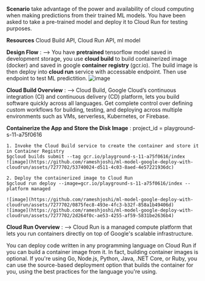 **Scenario**
take advantage of the power and availability of cloud computing when making predictions from their trained ML models. You have been asked to take a pre-trained model and deploy it to Cloud Run for testing purposes.

**Resources**
Cloud Build API, Cloud Run API, ml model

**Design Flow** :  --> 
You have **pretrained** tensorflow model saved in development storage, you use **cloud build** to build containerized image (docker) and saved in google **container registry** (gcr.io). The build image is then deploy into **cloud run** service with accessable endpoint. Then use endpoint to test ML predictition.
![image](https://github.com/rameshjoshi/ml-model-google-deploy-with-cloudrun/assets/7277702/206d987a-a033-4df5-bfc4-f629dcc7a3a7)




**Cloud Build Overview** : -->
Cloud Build, Google Cloud’s continuous integration (CI) and continuous delivery (CD) platform, lets you build software quickly across all languages. Get complete control over defining custom workflows for building, testing, and deploying across multiple environments such as VMs, serverless, Kubernetes, or Firebase.

**Containerize the App and Store the Disk Image** : 
    project_id = playground-s-11-a75f0616
    
    1. Invoke the Cloud Build service to create the container and store it in Container Registry
    $gcloud builds submit --tag gcr.io/playground-s-11-a75f0616/index
    ![image](https://github.com/rameshjoshi/ml-model-google-deploy-with-cloudrun/assets/7277702/53740024-d511-4c03-8aed-4e57221936dc)

    2. Deploy the containerized image to Cloud Run
    $gcloud run deploy --image=gcr.io/playground-s-11-a75f0616/index --platform managed

    ![image](https://github.com/rameshjoshi/ml-model-google-deploy-with-cloudrun/assets/7277702/0875fec8-493e-4fc3-b32f-858a1b49406d)
    ![image](https://github.com/rameshjoshi/ml-model-google-deploy-with-cloudrun/assets/7277702/2d264f0c-ae53-4255-af59-5831be2636b4)



**Cloud Run Overview** : -->
Cloud Run is a managed compute platform that lets you run containers directly on top of Google's scalable infrastructure.

You can deploy code written in any programming language on Cloud Run if you can build a container image from it. In fact, building container images is optional. If you're using Go, Node.js, Python, Java, .NET Core, or Ruby, you can use the source-based deployment option that builds the container for you, using the best practices for the language you're using.


